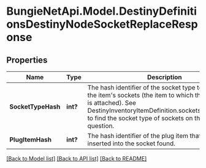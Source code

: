 # BungieNetApi.Model.DestinyDefinitionsDestinyNodeSocketReplaceResponse
## Properties

Name | Type | Description | Notes
------------ | ------------- | ------------- | -------------
**SocketTypeHash** | **int?** | The hash identifier of the socket type to find amidst the item&#39;s sockets (the item to which this talent grid is attached). See DestinyInventoryItemDefinition.sockets.socketEntries to find the socket type of sockets on the item in question. | [optional] 
**PlugItemHash** | **int?** | The hash identifier of the plug item that will be inserted into the socket found. | [optional] 

[[Back to Model list]](../README.md#documentation-for-models) [[Back to API list]](../README.md#documentation-for-api-endpoints) [[Back to README]](../README.md)

